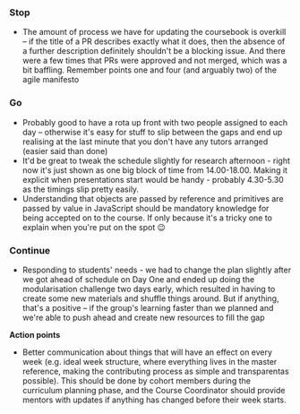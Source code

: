 ### Stop
+ The amount of process we have for updating the coursebook is overkill – if the title of a PR describes exactly what it does, then the absence of a further description definitely shouldn't be a blocking issue. And there were a few times that PRs were approved and not merged, which was a bit baffling. Remember points one and four (and arguably two) of the agile manifesto

### Go
+ Probably good to have a rota up front with two people assigned to each day – otherwise it's easy for stuff to slip between the gaps and end up realising at the last minute that you don't have any tutors arranged (easier said than done)
+ It'd be great to tweak the schedule slightly for research afternoon - right now it's just shown as one big block of time from 14.00-18.00. Making it explicit when presentations start would be handy - probably 4.30-5.30 as the timings slip pretty easily.
+ Understanding that objects are passed by reference and primitives are passed by value in JavaScript should be mandatory knowledge for being accepted on to the course. If only because it's a tricky one to explain when you're put on the spot :wink:

### Continue
+ Responding to students' needs - we had to change the plan slightly after we got ahead of schedule on Day One and ended up doing the modularisation challenge two days early, which resulted in having to create some new materials and shuffle things around. But if anything, that's a positive – if the group's learning faster than we planned and we're able to push ahead and create new resources to fill the gap


**Action points**
+ Better communication about things that will have an effect on every week (e.g. ideal week structure, where everything lives in the master reference, making the contributing process as simple and transparentas possible). This should be done by cohort members during the curriculum planning phase, and the Course Coordinator should provide mentors with updates if anything has changed before their week starts.
